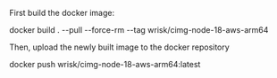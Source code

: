 First build the docker image:

  docker build . --pull --force-rm --tag wrisk/cimg-node-18-aws-arm64

Then, upload the newly built image to the docker repository

  docker push wrisk/cimg-node-18-aws-arm64:latest
